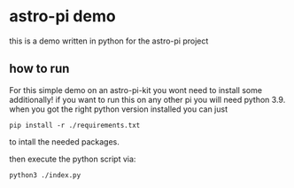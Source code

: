 # astro-pi demo

this is a demo written in python for the astro-pi project


## how to run
For this simple demo on an astro-pi-kit you wont need to install some additionally!
if you want to run this on any other pi you will need python 3.9. 
when you got the right python version installed you can just
```
pip install -r ./requirements.txt
```
to intall the needed packages.

then execute the python script via:
``` 
python3 ./index.py
```
